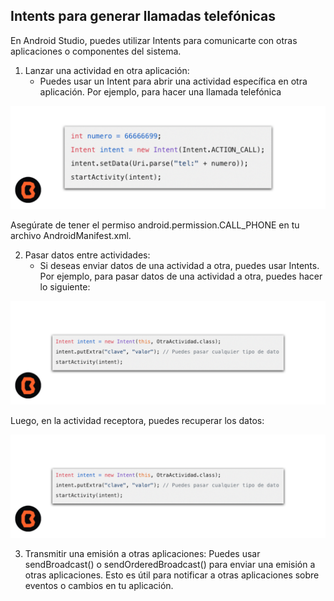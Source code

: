 ## Intents para generar llamadas telefónicas

En Android Studio, puedes utilizar Intents para comunicarte con otras aplicaciones o componentes del sistema.

1. Lanzar una actividad en otra aplicación:
    - Puedes usar un Intent para abrir una actividad específica en otra aplicación. Por ejemplo, para hacer una llamada telefónica

![Intents](img/01.png)

Asegúrate de tener el permiso android.permission.CALL_PHONE en tu archivo AndroidManifest.xml.

2. Pasar datos entre actividades:
    - Si deseas enviar datos de una actividad a otra, puedes usar Intents. Por ejemplo, para pasar datos de una actividad a otra, puedes hacer lo siguiente:

![Intents](img/02.png)

Luego, en la actividad receptora, puedes recuperar los datos:

![Intents](img/02.png)

3. Transmitir una emisión a otras aplicaciones:
Puedes usar sendBroadcast() o sendOrderedBroadcast() para enviar una emisión a otras aplicaciones. Esto es útil para notificar a otras aplicaciones sobre eventos o cambios en tu aplicación.